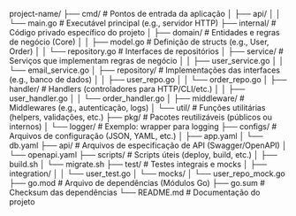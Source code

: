 project-name/
├── cmd/ # Pontos de entrada da aplicação
│ ├── api/
│ │ └── main.go # Executável principal (e.g., servidor HTTP)
├── internal/ # Código privado específico do projeto
│ ├── domain/ # Entidades e regras de negócio (Core)
│ │ ├── model.go # Definição de structs (e.g., User, Order)
│ │ └── repository.go # Interfaces de repositórios
│ ├── service/ # Serviços que implementam regras de negócio
│ │ ├── user_service.go
│ │ └── email_service.go
│ ├── repository/ # Implementações das interfaces (e.g., banco de dados)
│ │ ├── user_repo.go
│ │ └── order_repo.go
│ ├── handler/ # Handlers (controladores para HTTP/CLI/etc.)
│ │ ├── user_handler.go
│ │ └── order_handler.go
│ ├── middleware/ # Middlewares (e.g., autenticação, logs)
│ └── util/ # Funções utilitárias (helpers, validações, etc.)
├── pkg/ # Pacotes reutilizáveis (públicos ou internos)
│ └── logger/ # Exemplo: wrapper para logging
├── configs/ # Arquivos de configuração (JSON, YAML, etc.)
│ ├── app.yaml
│ └── db.yaml
├── api/ # Arquivos de especificação de API (Swagger/OpenAPI)
│ └── openapi.yaml
├── scripts/ # Scripts úteis (deploy, build, etc.)
│ ├── build.sh
│ └── migrate.sh
├── test/ # Testes integrais e mocks
│ ├── integration/
│ │ └── user_test.go
│ └── mocks/
│ └── user_repo_mock.go
├── go.mod # Arquivo de dependências (Módulos Go)
├── go.sum # Checksum das dependências
└── README.md # Documentação do projeto
